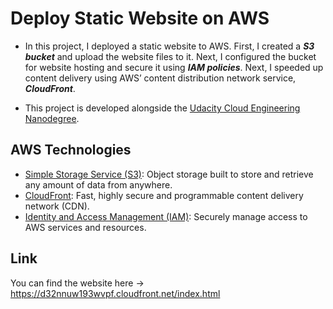 # Deploy Static Website on AWS

- In this project, I deployed a static website to AWS. First, I created a ***S3 bucket*** and upload the website files to it. Next, I configured the bucket for website hosting and secure it using ***IAM policies***. Next, I speeded up content delivery using AWS’ content distribution network service, ***CloudFront***.

- This project is developed alongside the [Udacity Cloud Engineering Nanodegree](https://www.udacity.com/course/cloud-developer-nanodegree--nd9990).

## AWS Technologies

- [Simple Storage Service (S3)](https://aws.amazon.com/s3/): Object storage built to store and retrieve any amount of data from anywhere.
- [CloudFront](https://aws.amazon.com/cloudfront/): Fast, highly secure and programmable content delivery network (CDN).
- [Identity and Access Management (IAM)](https://aws.amazon.com/iam/): Securely manage access to AWS services and resources.

## Link

You can find the website here -> https://d32nnuw193wvpf.cloudfront.net/index.html